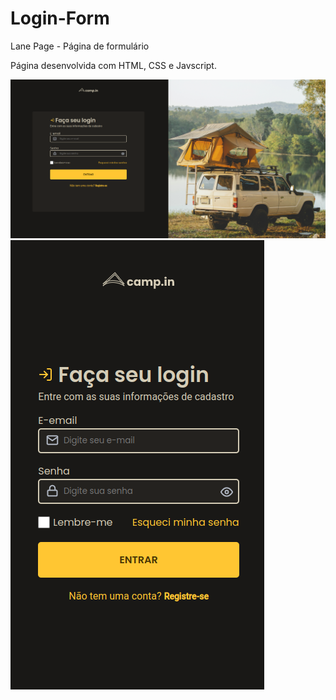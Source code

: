 # Login-Form
Lane Page - Página de formulário


Página desenvolvida com HTML, CSS e Javscript.


![Desktop](print-desktop.png)
![Mobile](print-mobile.png)
